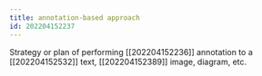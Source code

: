 ```yaml
---
title: annotation-based approach
id: 202204152237
---
```


Strategy or plan of performing [[202204152236]] annotation to a [[202204152532]] text, [[202204152389]] image, diagram, etc.
